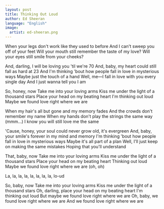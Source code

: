 ```yaml
---
layout: post
title: Thinking Out Loud
author: Ed Sheeran
language: "English"
image:
  artist: ed-sheeran.png
---
```

When your legs don't work like they used to before
And I can't sweep you off of your feet
Will your mouth still remember the taste of my love?
Will your eyes still smile from your cheeks?

And, darling, I will be loving you 'til we're 70
And, baby, my heart could still fall as hard at 23
And I'm thinking 'bout how people fall in love in mysterious ways
Maybe just the touch of a hand
Well, me—I fall in love with you every single day
And I just wanna tell you I am

So, honey, now
Take me into your loving arms
Kiss me under the light of a thousand stars
Place your head on my beating heart
I'm thinking out loud
Maybe we found love right where we are

When my hair's all but gone and my memory fades
And the crowds don't remember my name
When my hands don't play the strings the same way (mmm...)
I know you will still love me the same

'Cause, honey, your soul could never grow old, it's evergreen
And, baby, your smile's forever in my mind and memory
I'm thinking 'bout how people fall in love in mysterious ways
Maybe it's all part of a plan
Well, I'll just keep on making the same mistakes
Hoping that you'll understand

That, baby, now
Take me into your loving arms
Kiss me under the light of a thousand stars
Place your head on my beating heart
Thinking out loud
Maybe we found love right where we are (oh, oh)

La, la, la, la, la, la, la, la, lo-ud

So, baby, now
Take me into your loving arms
Kiss me under the light of a thousand stars
Oh, darling, place your head on my beating heart
I'm thinking out loud
But maybe we found love right where we are
Oh, baby, we found love right where we are
And we found love right where we are 
